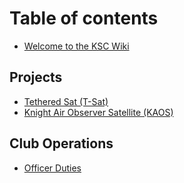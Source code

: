# Table of contents

* [Welcome to the KSC Wiki](README.md)

## Projects

* [Tethered Sat (T-Sat)](projects/tethered-sat-t-sat.md)
* [Knight Air Observer Satellite (KAOS)](projects/knight-air-observer-satellite-kaos.md)

## Club Operations

* [Officer Duties](club-operations/officer-duties.md)
